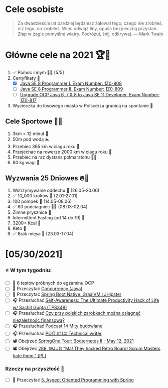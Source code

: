 Cele osobiste
==============
> Za dwadzieścia lat bardziej będziesz żałował tego, czego nie zrobiłeś, niż tego, co zrobiłeś. Więc odwiąż liny, opuść bezpieczną przystań. Złap w żagle pomyślne wiatry. Podróżuj, śnij, odkrywaj.
> — Mark Twain

# Główne cele na 2021 🏆🥇
1. ✅ Pomoc innym 🧚‍♂️ [5/5]
2. Certyfikaty 📜
   - [x] [Java SE 8 Programmer I. Exam Number: 1Z0-808](https://education.oracle.com/es/java-se-8-programmer-ii/pexam_1Z0-808)
   - [ ] [Java SE 8 Programmer II. Exam Number: 1Z0-809](https://education.oracle.com/es/java-se-8-programmer-ii/pexam_1Z0-809)
   - [ ]  [Upgrade OCP Java 6, 7 & 8 to Java SE 11 Developer. Exam Number: 1Z0-817](https://education.oracle.com/upgrade-ocp-java-6-7-8-to-java-se-11-developer/pexam_1Z0-817)
3. Wycieczka do losowego miasta w Polsce/za granicą na spontanie 🚙

## Cele Sportowe 💪🥈
1. 3km < 12 minut 👟
2. 50m pod wodą 🏊
3. Przebiec 365 km w ciagu roku 🏃
4. Przejechac na rowerze 2000 km w ciagu roku 🚴
5. Przebiec na raz dystans półmaratonu 🏃‍♀️
6. 80 kg wagi 💪

## Wyzwania 25 Dniowes 🔥🥉
1. Wstrzymywanie oddechu 🧘 (26.05-20.06)
2. ✅ 10_000 kroków 🦶 (2.01-27.01)
3. 100 pompek 🙇 (14.05-08.06)
4. ✅ 60 podciagniec 🏋️‍♂️ (08.03-02.04)
5. Zimne prysznice 🚿
6. Intermittent Fasting (od 14 do 19) 🥪
7. 3200+ Kcal 🍌
8. Keto 🥑
9. ✅ Brak mięsa 🍎 (23.03-17.04)

# [05/30/2021]

### ⭐ W tym tygodniu:
- [ ] 📗 6 testów próbnych do egzaminu OCP
- [ ] 📗 Przeczytać [Concurrency (Java)](https://learning-notes.mistermicheels.com/java/concurrency)
- [ ] 📗 Przeczytać [Spring Boot Native, GraalVM i JHipster](https://jgardo.dev/2021/05/25/spring-boot-native-graalvm-i-jhipster)
- [ ] 🎧 Przesłuchać [Self-Awareness: The Ultimate Productivity Hack of Life w/ Sachit Gupta (TPS348)](https://www.asianefficiency.com/podcasts/348-sachit-gupta/)
- [ ] 🎧 Przesłuchać [Czy przy polskich zarobkach można osiągnąć niezależność finansową?](https://inwestomat.eu/czy-przy-polskich-zarobkach-mozna-osiagnac-niezaleznosc-finansowa/)
- [ ] 🎧 Przesłuchać [Podcast 14 Mity budowlane](https://blog.poradnik-budowlany.com/podcast-14-mity-budowlane/)
- [ ] 🎧 Przesłuchać [POIT #114: Technical writer](https://porozmawiajmyoit.pl/poit-114-technical-writer/)
- [ ] 📽️ Obejrzeć [SpringOne Tour: Booternetes II - May 12, 2021](https://youtu.be/wu38Fm56wew)
- [ ] 📽️ Obejrzeć [288. WJUG "Ma! They hacked Retro Board! Scrum Masters hate them." [PL]](https://youtu.be/_2Cnaa-sh2k)

### Rzeczy na przyszłość 🏅
- [ ] 📗 Przeczytać [5. Aspect Oriented Programming with Spring](https://docs.spring.io/spring-framework/docs/current/reference/html/core.html#aop)
